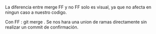 La diferencia entre merge FF y no FF solo es visual, ya que no afecta en ningun caso a nuestro codigo.

Con FF : git merge <branch>. Se nos hara una union de ramas directamente sin realizar un commit de confirmación.



